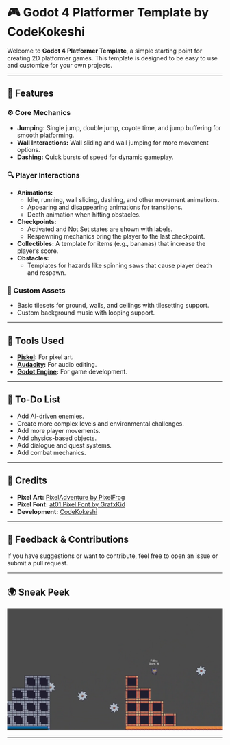 # 🎮 Godot 4 Platformer Template by CodeKokeshi

Welcome to **Godot 4 Platformer Template**, a simple starting point for creating 2D platformer games. This template is designed to be easy to use and customize for your own projects.

---

## 🌟 Features

### ⚙ Core Mechanics
- **Jumping:** Single jump, double jump, coyote time, and jump buffering for smooth platforming.
- **Wall Interactions:** Wall sliding and wall jumping for more movement options.
- **Dashing:** Quick bursts of speed for dynamic gameplay.

### 🔍 Player Interactions
- **Animations:**
  - Idle, running, wall sliding, dashing, and other movement animations.
  - Appearing and disappearing animations for transitions.
  - Death animation when hitting obstacles.
- **Checkpoints:**
  - Activated and Not Set states are shown with labels.
  - Respawning mechanics bring the player to the last checkpoint.
- **Collectibles:** A template for items (e.g., bananas) that increase the player’s score.
- **Obstacles:**
  - Templates for hazards like spinning saws that cause player death and respawn.

### 🎨 Custom Assets
- Basic tilesets for ground, walls, and ceilings with tilesetting support.
- Custom background music with looping support.

---

## 🚀 Tools Used
- **[Piskel](https://www.piskelapp.com/):** For pixel art.
- **[Audacity](https://www.audacityteam.org/):** For audio editing.
- **[Godot Engine](https://godotengine.org/):** For game development.

---

## 🔧 To-Do List
- Add AI-driven enemies.
- Create more complex levels and environmental challenges.
- Add more player movements.
- Add physics-based objects.
- Add dialogue and quest systems.
- Add combat mechanics.

---

## 📜 Credits
- **Pixel Art:** [PixelAdventure by PixelFrog](https://pixelfrog-assets.itch.io/pixel-adventure-1)
- **Pixel Font:** [at01 Pixel Font by GrafxKid](https://grafxkid.itch.io/at01-pixel-font)
- **Development:** [CodeKokeshi](https://github.com/CodeKokeshi)

---

## 💬 Feedback & Contributions
If you have suggestions or want to contribute, feel free to open an issue or submit a pull request.

---

## 🌍 Sneak Peek
![Gameplay Screenshot](Game.png)

---
